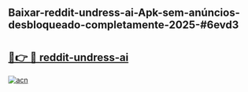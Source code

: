 ## Baixar-reddit-undress-ai-Apk-sem-anúncios-desbloqueado-completamente-2025-#6evd3

# <h2><a href="https://ainizakaria.my?title=reddit-undress-ai&ref=20M">🔗👉 🔴 reddit-undress-ai</a></h2>

[![acn](https://github.com/user-attachments/assets/0f9c940e-d8b0-45ae-aac7-cd30a18b3e1c)](https://ainizakaria.my?title=reddit-undress-ai&ref=20M)

